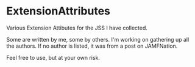 ExtensionAttributes
===================
Various Extension Attibutes for the JSS I have collected.

Some are written by me, some by others.  I'm working on gathering up all the authors.  If no author is listed, it was from a post on JAMFNation.

Feel free to use, but at your own risk. 
